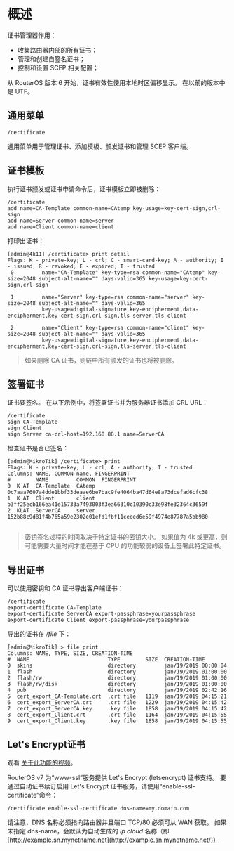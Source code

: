 # 概述

证书管理器作用：

- 收集路由器内部的所有证书；
- 管理和创建自签名证书；
- 控制和设置 SCEP 相关配置；

从 RouterOS 版本 6 开始，证书有效性使用本地时区偏移显示。 在以前的版本中是 UTF。

## 通用菜单

`/certificate`

通用菜单用于管理证书、添加模板、颁发证书和管理 SCEP 客户端。

## 证书模板

执行证书颁发或证书申请命令后，证书模板立即被删除：

```shell
/certificate
add name=CA-Template common-name=CAtemp key-usage=key-cert-sign,crl-sign 
add name=Server common-name=server
add name=Client common-name=client
```

打印出证书：

```shell
[admin@4k11] /certificate> print detail 
Flags: K - private-key; L - crl; C - smart-card-key; A - authority; I - issued, R - revoked; E - expired; T - trusted 
 0         name="CA-Template" key-type=rsa common-name="CAtemp" key-size=2048 subject-alt-name="" days-valid=365 key-usage=key-cert-sign,crl-sign 

 1         name="Server" key-type=rsa common-name="server" key-size=2048 subject-alt-name="" days-valid=365 
           key-usage=digital-signature,key-encipherment,data-encipherment,key-cert-sign,crl-sign,tls-server,tls-client 

 2         name="Client" key-type=rsa common-name="client" key-size=2048 subject-alt-name="" days-valid=365 
           key-usage=digital-signature,key-encipherment,data-encipherment,key-cert-sign,crl-sign,tls-server,tls-client 
```

> 如果删除 CA 证书，则链中所有颁发的证书也将被删除。

## 签署证书

证书要签名。 在以下示例中，将签署证书并为服务器证书添加 CRL URL：

```shell
/certificate 
sign CA-Template 
sign Client      
sign Server ca-crl-host=192.168.88.1 name=ServerCA

```

检查证书是否已签名：

```shell
[admin@MikroTik] /certificate> print
Flags: K - private-key; L - crl; A - authority; T - trusted
Columns: NAME, COMMON-name, FINGERPRINT
#        NAME         COMMON  FINGERPRINT                                                     
0  K AT  CA-Template  CAtemp  0c7aaa7607a4dde1bbf33deaae6be7bac9fe4064ba47d64e8a73dcefad6cfc38
1  K AT  Client       client  b3ff25ecb166ea41e15733a7493003f3ea66310c10390c33e98fe32364c3659f
2  KLAT  ServerCA     server  152b88c9d81f4b765a59e2302e01efd1fbf11ceeed6e59f4974e87787a5bb980


```

> 密钥签名过程的时间取决于特定证书的密钥大小。 如果值为 4k 或更高，则可能需要大量时间才能在基于 CPU 的功能较弱的设备上签署此特定证书。

## 导出证书

可以使用密钥和 CA 证书导出客户端证书：

```shell
/certificate 
export-certificate CA-Template 
export-certificate ServerCA export-passphrase=yourpassphrase
export-certificate Client export-passphrase=yourpassphrase
```

导出的证书在 _/file_ 下：

```shell
[admin@MikroTik] > file print
Columns: NAME, TYPE, SIZE, CREATION-TIME
#  NAME                         TYPE        SIZE  CREATION-TIME       
0  skins                        directory         jan/19/2019 00:00:04
1  flash                        directory         jan/19/2019 01:00:00
2  flash/rw                     directory         jan/19/2019 01:00:00
3  flash/rw/disk                directory         jan/19/2019 01:00:00
4  pub                          directory         jan/19/2019 02:42:16
5  cert_export_CA-Template.crt  .crt file   1119  jan/19/2019 04:15:21
6  cert_export_ServerCA.crt     .crt file   1229  jan/19/2019 04:15:42
7  cert_export_ServerCA.key     .key file   1858  jan/19/2019 04:15:42
8  cert_export_Client.crt       .crt file   1164  jan/19/2019 04:15:55
9  cert_export_Client.key       .key file   1858  jan/19/2019 04:15:55
```

## Let's Encrypt证书

观看 [关于此功能的视频](https://youtu.be/T1Dyg4_caa4)。

RouterOS v7 为“www-ssl”服务提供 Let's Encrypt (letsencrypt) 证书支持。 要通过自动证书续订启用 Let's Encrypt 证书服务，请使用“enable-ssl-certificate”命令：

```shell
/certificate enable-ssl-certificate dns-name=my.domain.com
```

请注意，DNS 名称必须指向路由器并且端口 TCP/80 必须可从 WAN 获取。 如果未指定 dns-name，会默认为自动生成的 _ip cloud_ 名称（即 [http://example.sn.mynetname.net](http://example.sn.mynetname.net/)）
